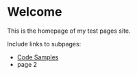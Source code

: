 # Welcome

This is the homepage of my test pages site.

Include links to subpages:

* [Code Samples](code-samples.md)
* page 2
